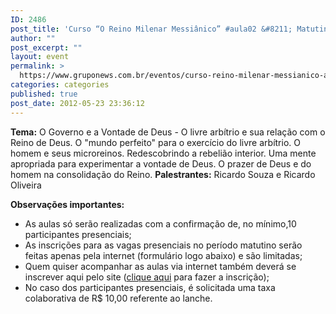 ```yaml
---
ID: 2486
post_title: 'Curso “O Reino Milenar Messiânico” #aula02 &#8211; Matutino'
author: ""
post_excerpt: ""
layout: event
permalink: >
  https://www.gruponews.com.br/eventos/curso-reino-milenar-messianico-aula02-matutino
categories: categories
published: true
post_date: 2012-05-23 23:36:12
---
```

<strong>Tema:</strong> O Governo e a Vontade de Deus - O livre arbítrio e sua relação com o Reino de Deus. O "mundo perfeito" para o exercício do livre arbítrio. O homem e seus microreinos. Redescobrindo a rebelião interior. Uma mente apropriada para experimentar a vontade de Deus. O prazer de Deus e do homem na consolidação do Reino.
<strong>Palestrantes:</strong> Ricardo Souza e Ricardo Oliveira

<strong>Observações importantes:</strong>
- As aulas só serão realizadas com a confirmação de, no mínimo,10 participantes presenciais;
- As inscrições para as vagas presenciais no período matutino serão feitas apenas pela internet (formulário logo abaixo) e são limitadas;
- Quem quiser acompanhar as aulas via internet também deverá se inscrever aqui pelo site (<a title="Curso “O Reino Milenar Messiânico” #aula02 – Virtual" href="http://www.gruponews.com.br/eventos/curso-reino-milenar-messianico-aula02-virtual">clique aqui</a> para fazer a inscrição);
- No caso dos participantes presenciais, é solicitada uma taxa colaborativa de R$ 10,00 referente ao lanche.